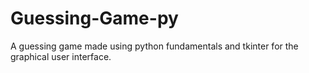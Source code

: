 # Guessing-Game-py
A guessing game made using python fundamentals and tkinter for the graphical user interface.
